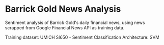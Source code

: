 # Barrick Gold News Analysis

Sentiment analysis of Barrick Gold's daily financial news, using news scrapped from Google Financial News API as training data.

Training dataset: UMICH SI650 - Sentiment Classification
Architecture: SVM

